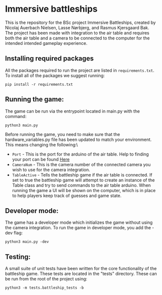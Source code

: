 # Immersive battleships
This is the repository for the BSc project Immersive Battleships, created by Nicolaj Auerbach Nielsen, Lasse Nørbjerg, and Rasmus Kjersgaard Bak.\
The project has been made with integration to the air table and requires both the air table and a camera to be connected to the computer for the intended intended gameplay experience.

## Installing required packages
All the packages required to run the project are listed in `requirements.txt`. To install all of the packages we suggest running:
```
pip install -r requirements.txt
```

## Running the game:
The game can be run via the entrypoint located in main.py with the command:
```
python3 main.py 
```
Before running the game, you need to make sure that the hardware_variables.py file has been updated to match your environment. This means changing the following:\
- `Port` - This is the port for the arduino of the air table. Help to finding your port can be found [Here](https://www.mathworks.com/help/matlab/supportpkg/find-arduino-port-on-windows-mac-and-linux.html)
- `CameraNum` - This is the camera number of the connected camera you wish to use for the camera integration.
- `TableActive` - Tells the battleship game if the air table is connected. If set to true the battleship game will attempt to create an instance of the Table class and try to send commands to the air table arduino.
When running the game a UI will be shown on the computer, which is in place to help players keep track of guesses and game state.

## Developer mode:
The game has a developer mode which initializes the game without using the camera integration. To run the game in developer mode, you add the -dev flag:
```
python3 main.py -dev
```

## Testing:
A small suite of unit tests have been written for the core functionality of the battleship game. These tests are located in the "tests" directory. These can be run from the root of the project using:
```
python3 -m tests.battleship_tests -b
```
